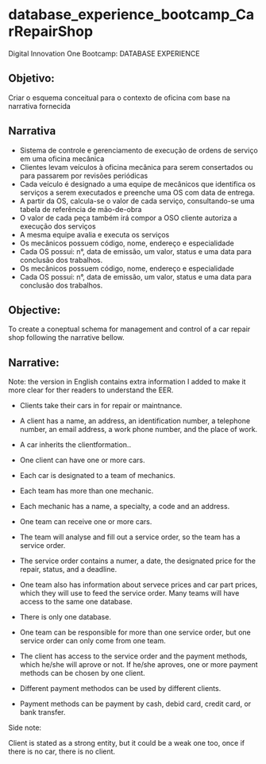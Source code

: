 # database_experience_bootcamp_CarRepairShop


Digital Innovation One Bootcamp: DATABASE EXPERIENCE

## Objetivo:
Criar o esquema conceitual para o contexto de oficina com base na narrativa fornecida

## Narrativa
* Sistema de controle e gerenciamento de execução de ordens de serviço em uma oficina mecânica
* Clientes levam veículos à oficina mecânica para serem consertados ou para passarem por revisões  periódicas
* Cada veículo é designado a uma equipe de mecânicos que identifica os serviços a serem executados e preenche uma OS com data de entrega.
* A partir da OS, calcula-se o valor de cada serviço, consultando-se uma tabela de referência de mão-de-obra
* O valor de cada peça também irá compor a OSO cliente autoriza a execução dos serviços
* A mesma equipe avalia e executa os serviços
* Os mecânicos possuem código, nome, endereço e especialidade
* Cada OS possui: n°, data de emissão, um valor, status e uma data para conclusão dos trabalhos.
* Os mecânicos possuem código, nome, endereço e especialidade
* Cada OS possui: n°, data de emissão, um valor, status e uma data para conclusão dos trabalhos.

## Objective:

To create a coneptual schema for management and control of a car repair shop following the narrative bellow.

## Narrative:
Note: the version in English contains extra information I added to make it more clear for ther readers to understand the EER.

* Clients take their cars in for repair or maintnance.

* A client has a name, an address, an identification number, a telephone number, an email address, a work phone number, and the place of work.

* A car inherits the clientformation..

* One client can have one or more cars.

* Each car is designated to a team of mechanics. 

* Each team has more than one mechanic.

* Each mechanic has a name, a specialty, a code and an address.

* One team can receive one or more cars.

* The team will analyse and fill out a service order, so the team has a service order.

* The service order contains a numer, a date, the designated price for the repair, status, and a deadline. 

* One team also has information about servece prices and car part prices, which they will use to feed the service order.
Many teams will have access to the same one database.

* There is only one database.

* One team can be responsible for more than one service order, but one service order can only come from one team.

* The client has access to the service order and the payment methods, which he/she will aprove or not.
If he/she aproves, one or more payment methods can be chosen by one client.

* Different payment methodos can be used by different clients.

* Payment methods can be payment by cash, debid card, credit card, or bank transfer.

Side note:

Client is stated as a strong entity, but it could be a weak one too, once if there is no car, there is no client.
